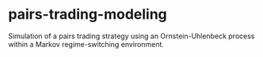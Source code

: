 # pairs-trading-modeling
Simulation of a pairs trading strategy using an Ornstein-Uhlenbeck process within a Markov regime-switching environment.
